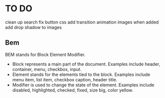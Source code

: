 # TO DO

clean up search
fix button  css
add transition animation images when added
add drop shadow to images

## Bem

BEM stands for Block Element Modifier.

- Block represents a main part of the document. Examples include header, container, menu, checkbox, input.
- Element stands for the elements tied to the block. Examples include menu item, list item, checkbox caption, header title.
- Modifier is used to change the state of the element. Examples include disabled, highlighted, checked, fixed, size big, color yellow.
